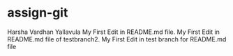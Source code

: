 # assign-git
Harsha Vardhan Yallavula
My First Edit in README.md file.
My First Edit in README.md file of testbranch2. 
My First Edit in test branch for README.md file
